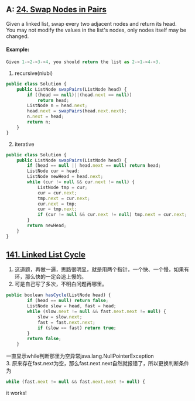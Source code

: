 ## A: [24. Swap Nodes in Pairs](https://leetcode.com/problems/swap-nodes-in-pairs/) 
Given a linked list, swap every two adjacent nodes and return its head.   
You may not modify the values in the list's nodes, only nodes itself may be changed.    
#### Example:
```javascript
Given 1->2->3->4, you should return the list as 2->1->4->3.
```
1. recursive(niubi)
```javascript
public class Solution {
    public ListNode swapPairs(ListNode head) {
        if ((head == null)||(head.next == null))
            return head;
        ListNode n = head.next;
        head.next = swapPairs(head.next.next);
        n.next = head;
        return n;
    }
}
```
2. iterative
```javascript
public class Solution {
    public ListNode swapPairs(ListNode head) {
        if (head == null || head.next == null) return head;
        ListNode cur = head;
        ListNode newHead = head.next;
        while (cur != null && cur.next != null) {
            ListNode tmp = cur;
            cur = cur.next;
            tmp.next = cur.next;
            cur.next = tmp;
            cur = tmp.next;
            if (cur != null && cur.next != null) tmp.next = cur.next;
        }
        return newHead;
    }
}
```

## [141. Linked List Cycle](https://leetcode.com/problems/linked-list-cycle/) 
1. 这道题，再做一遍，思路很明显，就是用两个指针，一个快、一个慢，如果有环，那么快的一定会追上慢的。
2. 可是自己写了多次，不明白问题再哪里。
```javascript
public boolean hasCycle(ListNode head) {
        if (head == null) return false;
        ListNode slow = head, fast = head;
        while (slow.next != null && fast.next.next != null) {
            slow = slow.next;
            fast = fast.next.next;
            if (slow == fast) return true;
        }
        return false;
    }
```
一直显示while判断那里为空异常java.lang.NullPointerException  
3. 原来存在fast.next为空，那么fast.next.next自然就报错了，所以更换判断条件为
```javascript
while (fast.next != null && fast.next.next != null) {
```
it works!
